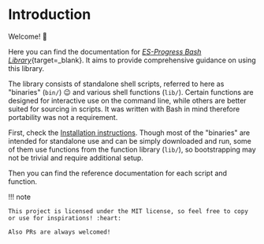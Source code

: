 # Introduction

Welcome! :cowboy_hat_face:

Here you can find the documentation for [_ES-Progress Bash Library_](https://github.com/es-progress/shell){target=\_blank}.
It aims to provide comprehensive guidance on using this library.

The library consists of standalone shell scripts, referred to here as "binaries" (`bin/`) :wink: and various shell functions (`lib/`).
Certain functions are designed for interactive use on the command line, while others are better suited for sourcing in scripts.
It was written with Bash in mind therefore portability was not a requirement.

First, check the [Installation instructions](install.md).
Though most of the "binaries" are intended for standalone use and can be simply downloaded and run,
some of them use functions from the function library (`lib/`), so bootstrapping may not be trivial and require additional setup.

Then you can find the reference documentation for each script and function.

!!! note

    This project is licensed under the MIT license, so feel free to copy or use for inspirations! :heart:

    Also PRs are always welcomed!
